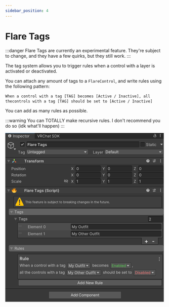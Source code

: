 ```yaml
---
sidebar_position: 4
---
```


# Flare Tags

:::danger
Flare Tags are currently an experimental feature. They're subject to change,
and they have a few quirks, but they still work.
:::

The tag system allows you to trigger rules when a control with a layer is activated or deactivated.

You can attach any amount of tags to a `FlareControl`, and write rules using the following pattern:

```
When a control with a tag [TAG] becomes [Active / Inactive], all thecontrols with a tag [TAG] should be set to [Active / Inactive]
```

You can add as many rules as possible.

:::warning
You can TOTALLY make recursive rules. I don't recommend you do so (idk what'll happen)
:::

![Flare Tags](img/flare-tags.png)
